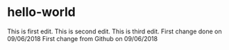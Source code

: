 
# hello-world
This is first edit.
This is second edit.
This is third edit.
First change done on 09/06/2018
First change from Github on 09/06/2018
